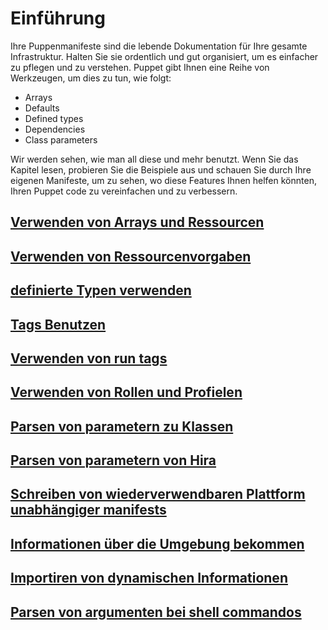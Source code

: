 # Einführung

Ihre Puppenmanifeste sind die lebende Dokumentation für Ihre gesamte Infrastruktur.
Halten Sie sie ordentlich und gut organisiert, um es einfacher zu pflegen und zu verstehen.
Puppet gibt Ihnen eine Reihe von Werkzeugen, um dies zu tun, wie folgt:

* Arrays
* Defaults
* Defined types
* Dependencies
* Class parameters

Wir werden sehen, wie man all diese und mehr benutzt. Wenn Sie das Kapitel lesen, probieren Sie die Beispiele aus und schauen Sie durch Ihre eigenen Manifeste, um zu sehen, wo diese Features Ihnen helfen könnten, Ihren Puppet code zu vereinfachen und zu verbessern.

## [Verwenden von Arrays und Ressourcen](../puppet-fort-manifests-arrays-ressourcen)

## [Verwenden von Ressourcenvorgaben](../puppet-fort-verwenden-ressourcenvorgaben)

## [definierte Typen verwenden](../puppet-fort-definierte-typen)

## [Tags Benutzen](../puppet-fort-tags)

## [Verwenden von run tags](../puppet-fort-run-tags)

## [Verwenden von Rollen und Profielen](../puppet-fort-rollen-profile)

## [Parsen von parametern zu Klassen](../puppet-fort-parsen-parameter-klassen)

## [Parsen von parametern von Hira](../puppet-fort-parsen-parameter-hira)

## [Schreiben von wiederverwendbaren Plattform unabhängiger manifests](../puppet-fort-reuable-manifests)

## [Informationen über die Umgebung bekommen](../puppet-fort-umgebung)

## [Importiren von dynamischen Informationen](../puppet-fort-import-dyn-infos)

## [Parsen von argumenten bei shell commandos](../puppet-fort-parsen-arg-shell)
